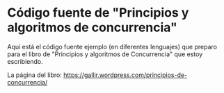 # Código fuente de "Principios y algoritmos de concurrencia"

Aquí está el código fuente ejemplo (en diferentes lenguajes) que preparo para
el libro de "Principios y algoritmos de Concurrencia" que estoy escribiendo.

La página del libro: https://gallir.wordpress.com/principios-de-concurrencia/
